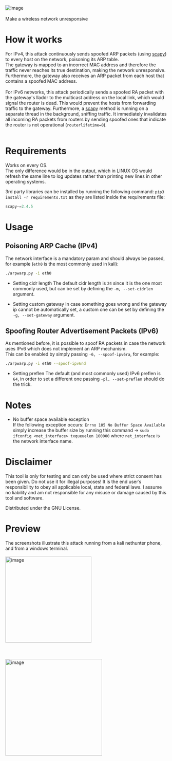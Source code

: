 ![image](https://user-images.githubusercontent.com/59119926/196631171-91d7d096-ee06-4489-876f-ff553f18537d.png)
</br></br>
Make a wireless network unresponsive </br>

# How it works
For IPv4, this attack continuously sends spoofed ARP packets (using [scapy](https://github.com/secdev/scapy)) to every host on the network, poisoning its ARP table. </br>
The gateway is mapped to an incorrect MAC address and therefore the traffic never reaches its true destination, making the network unresponsive. </br>
Furthermore, the gateway also receives an ARP packet from each host that contains a spoofed MAC address.
</br></br>
For IPv6 networks, this attack periodically sends a spoofed RA packet with the gateway's lladdr to the multicast address on the local link, which would signal the router is dead. This would prevent the hosts from forwarding traffic to the gateway. Furthermore, a [scapy](https://github.com/secdev/scapy) method is running on a separate thread in the background, sniffing traffic. It immediately invalidates all incoming RA packets from routers by sending spoofed ones that indicate the router is not operational (`routerlifetime=0`). </br></br>


# Requirements
Works on every OS. </br>
The only difference would be in the output, which in LINUX OS would refresh the same line to log updates rather than printing new lines in other operating systems.

3rd party libraries can be installed by running the following command: `pip3 install -r requirements.txt` as they are listed inside the requirements file:
```python
scapy~=2.4.5
```
# Usage

## Poisoning ARP Cache (IPv4)

The network interface is a mandatory param and should always be passed, for example (`eth0` is the most commonly used in kali): 
```bash
./arpwarp.py -i eth0
```

* Setting cidr length
The default cidr length is `24` since it is the one most commonly used, but can be set by defining the `-m, --set-cidrlen` argument.

* Setting custom gateway
In case something goes wrong and the gateway ip cannot be automatically set, a custom one can be set by defining the `-g, --set-gateway` argument.

## Spoofing Router Advertisement Packets (IPv6)
As mentioned before, it is possible to spoof RA packets in case the network uses IPv6 which does not implement an ARP mechanism. <br/>
This can be enabled by simply passing `-6, --spoof-ipv6ra`, for example:
```bash
./arpwarp.py -i eth0 --spoof-ipv6nd
```

* Setting preflen
The default (and most commonly used) IPv6 preflen is `64`, in order to set a different one passing `-pl, --set-preflen` should do the trick.

# Notes
* No buffer space available exception </br>
If the following exception occurs: ```Errno 105 No Buffer Space Available```
simply increase the buffer size by running this command -> `sudo ifconfig <net_interface> txqueuelen 100000` where `net_interface` is the network interface name. </br>

# Disclaimer

This tool is only for testing and can only be used where strict consent has been given. Do not use it for illegal purposes! It is the end user’s responsibility to obey all applicable local, state and federal laws. I assume no liability and am not responsible for any misuse or damage caused by this tool and software.

Distributed under the GNU License.

# Preview
The screenshots illustrate this attack running from a kali nethunter phone, and from a windows terminal. </br> </br> 
<img width="268" alt="image" src="https://user-images.githubusercontent.com/59119926/184556919-e8b286b4-6207-4c13-b791-5ec2744927c1.png"></br> </br> </br> </br>
<img width="301" alt="image" src="https://user-images.githubusercontent.com/59119926/184553797-ad7050a9-6455-45d1-b00f-b1ae5c90e8aa.png">


